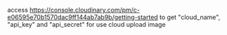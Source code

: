 access https://console.cloudinary.com/pm/c-e06595e70b1570dac9ff144ab7ab9b/getting-started to get "cloud_name", "api_key" and "api_secret" for use cloud upload image
